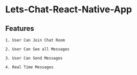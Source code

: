 # Lets-Chat-React-Native-App

## Features
    1. User Can Join Chat Room

    2. User Can See all Messages

    3. User Can Send Messages

    4. Real Time Messages 
